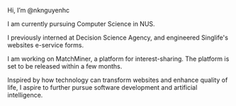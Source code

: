 Hi, I’m @nknguyenhc

I am currently pursuing Computer Science in NUS.

I previously interned at Decision Science Agency, and engineered Singlife's websites e-service forms.

I am working on MatchMiner, a platform for interest-sharing. The platform is set to be released within a few months.

Inspired by how technology can transform websites and enhance quality of life, I aspire to further pursue software development and artificial intelligence.

<!---
nknguyenhc/nknguyenhc is a ✨ special ✨ repository because its `README.md` (this file) appears on your GitHub profile.
You can click the Preview link to take a look at your changes.
--->
